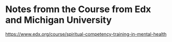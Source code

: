 # Notes fromn the Course from Edx and Michigan University

https://www.edx.org/course/spiritual-competency-training-in-mental-health

